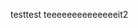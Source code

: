 <html lang="en">
    <head>
        <meta charset="UTF-8">
        <meta name="viewport" content="width=device-width, initial-scale=1.0">
        <title>Amethyst</title>
    </head>
    <body>
        <p>
            testtest teeeeeeeeeeeeeeit2
        </p>
    </body>
</html>